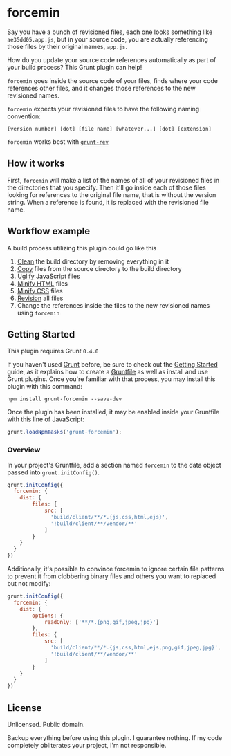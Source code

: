 # forcemin

Say you have a bunch of revisioned files, each one looks something like `ae35dd05.app.js`, but in your source code, you are actually referencing those files by their original names, `app.js`.

How do you update your source code references automatically as part of your build process? This Grunt plugin can help!

`forcemin` goes inside the source code of your files, finds where your code references other files, and it changes those references to the new revisioned names.

`forcemin` expects your revisioned files to have the following naming convention:

`[version number] [dot] [file name] [whatever...] [dot] [extension]`

`forcemin` works best with [`grunt-rev`](https://github.com/cbas/grunt-rev/)

## How it works

First, `forcemin` will make a list of the names of all of your revisioned files in the directories that you specify. Then it'll go inside each of those files looking for references to the original file name, that is without the version string. When a reference is found, it is replaced with the revisioned file name.

## Workflow example

A build process utilizing this plugin could go like this

1. [Clean](https://github.com/gruntjs/grunt-contrib-clean) the build directory by removing everything in it
2. [Copy](https://github.com/gruntjs/grunt-contrib-copy) files from the source directory to the build directory
3. [Uglify](https://github.com/gruntjs/grunt-contrib-uglify) JavaScript files
4. [Minify HTML](https://github.com/gruntjs/grunt-contrib-htmlmin) files
5. [Minify CSS](https://github.com/gruntjs/grunt-contrib-cssmin) files
6. [Revision](https://github.com/cbas/grunt-rev/) all files
7. Change the references inside the files to the new revisioned names using `forcemin`

## Getting Started

This plugin requires Grunt `0.4.0`

If you haven't used [Grunt](http://gruntjs.com/) before, be sure to check out the [Getting Started](http://gruntjs.com/getting-started) guide, as it explains how to create a [Gruntfile](http://gruntjs.com/sample-gruntfile) as well as install and use Grunt plugins. Once you're familiar with that process, you may install this plugin with this command:

```shell
npm install grunt-forcemin --save-dev
```

Once the plugin has been installed, it may be enabled inside your Gruntfile with this line of JavaScript:

```js
grunt.loadNpmTasks('grunt-forcemin');
```

### Overview
In your project's Gruntfile, add a section named `forcemin` to the data object passed into `grunt.initConfig()`.

```js
grunt.initConfig({
  forcemin: {
    dist: {
        files: {
            src: [
              'build/client/**/*.{js,css,html,ejs}',
              '!build/client/**/vendor/**'
            ]
        }
    }
  }
})
```

Additionally, it's possible to convince forcemin to ignore certain file patterns to prevent it from clobbering binary files and others
you want to replaced but not modify:

```js
grunt.initConfig({
  forcemin: {
    dist: {
        options: {
            readOnly: ['**/*.{png,gif,jpeg,jpg}']
        },
        files: {
            src: [
              'build/client/**/*.{js,css,html,ejs,png,gif,jpeg,jpg}',
              '!build/client/**/vendor/**'
            ]
        }
    }
  }
})
```

## License
Unlicensed. Public domain.

Backup everything before using this plugin. I guarantee nothing. If my code completely obliterates your project, I'm not responsible.
